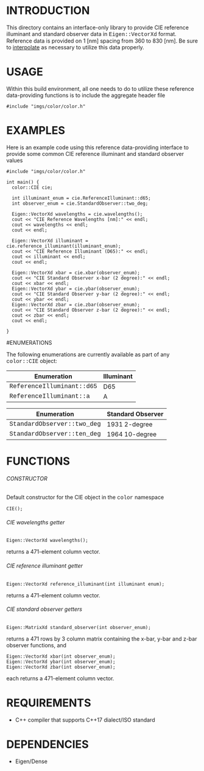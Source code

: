 # INTRODUCTION
This directory contains an interface-only library to provide CIE reference illuminant and standard observer data in <span style="font-family:Courier">Eigen::VectorXd</span> format.  Reference data is provided on 1 [nm] spacing from 360 to 830 [nm].  Be sure to [interpolate](../../numerical/interpolation/) as necessary to utilize this data properly.

# USAGE
Within this build environment, all one needs to do to utilize these reference data-providing functions is to include the aggregate header file

    #include "imgs/color/color.h"


# EXAMPLES
Here is an example code using this reference data-providing interface to provide some common CIE reference illuminant and standard observer values

    #include "imgs/color/color.h"

    int main() {
      color::CIE cie;

      int illuminant_enum = cie.ReferenceIlluminant::d65;
      int observer_enum = cie.StandardObserver::two_deg;

      Eigen::VectorXd wavelengths = cie.wavelengths();
      cout << "CIE Reference Wavelengths [nm]:" << endl;
      cout << wavelengths << endl;
      cout << endl;

      Eigen::VectorXd illuminant = cie.reference_illuminant(illuminant_enum);
      cout << "CIE Reference Illuminant (D65):" << endl;
      cout << illuminant << endl;
      cout << endl;

      Eigen::VectorXd xbar = cie.xbar(observer_enum);
      cout << "CIE Standard Observer x-bar (2 degree):" << endl;
      cout << xbar << endl;
      Eigen::VectorXd ybar = cie.ybar(observer_enum);
      cout << "CIE Standard Observer y-bar (2 degree):" << endl;
      cout << ybar << endl;
      Eigen::VectorXd zbar = cie.zbar(observer_enum);
      cout << "CIE Standard Observer z-bar (2 degree):" << endl;
      cout << zbar << endl;
      cout << endl;

    }

#ENUMERATIONS

The following enumerations are currently available as part of any <span style="font-family:Courier">color::CIE</span> object:

|Enumeration|Illuminant|
|---|---|
|<span style="font-family:Courier">ReferenceIlluminant::d65</span> |D65|
|<span style="font-family:Courier">ReferenceIlluminant::a</span> |A|


|Enumeration|Standard Observer|
|---|---|
|<span style="font-family:Courier">StandardObserver::two_deg</span> |1931 2-degree|
|<span style="font-family:Courier">StandardObserver::ten_deg</span> |1964 10-degree|

# FUNCTIONS

###### CONSTRUCTOR
Default constructor for the CIE object in the <span style="font-family:Courier">color</span> namespace

    CIE();

###### CIE wavelengths getter

    Eigen::VectorXd wavelengths();

returns a 471-element column vector.

###### CIE reference illuminant getter

    Eigen::VectorXd reference_illuminant(int illuminant enum);

returns a 471-element column vector.

###### CIE standard observer getters

    Eigen::MatrixXd standard_observer(int observer_enum);

returns a 471 rows by 3 column matrix containing the x-bar, y-bar and z-bar observer functions, and

    Eigen::VectorXd xbar(int observer_enum);
    Eigen::VectorXd ybar(int observer_enum);
    Eigen::VectorXd zbar(int observer_enum);

each returns a 471-element column vector.

# REQUIREMENTS
* C++ compiler that supports C++17 dialect/ISO standard

# DEPENDENCIES
* Eigen/Dense
